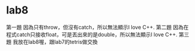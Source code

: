 # lab8
第一題
因為只有throw，但沒有catch，所以無法顯示I love C++.
第二題
因為在程式catch只接收float，可是丟出來的是double，所以無法顯示I love C++.
第三題
我放在lab8喔，跟lab7的tetris做交換
